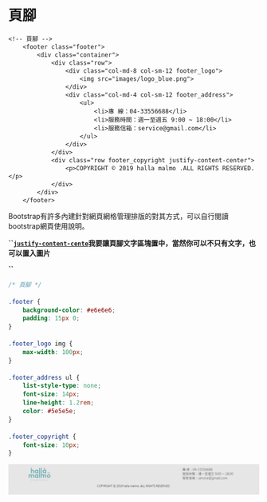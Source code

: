 # 頁腳

```markup
<!-- 頁腳 -->
    <footer class="footer">
        <div class="container">
            <div class="row">
                <div class="col-md-8 col-sm-12 footer_logo">
                    <img src="images/logo_blue.png">
                </div>
                <div class="col-md-4 col-sm-12 footer_address">
                    <ul>
                        <li>專 線：04-33556688</li>
                        <li>服務時間：週一至週五 9:00 ~ 18:00</li>
                        <li>服務信箱：service@gmail.com</li>
                    </ul>
                </div>
            </div>
            <div class="row footer_copyright justify-content-center">
                <p>COPYRIGHT © 2019 halla malmo .ALL RIGHTS RESERVED.</p>
            </div>
        </div>
    </footer>
```

Bootstrap有許多內建針對網頁網格管理排版的對其方式，可以自行閱讀bootstrap網頁使用說明。

**\`\`**[**`justify-content-cente`**](https://bootstrap.hexschool.com/docs/4.0/utilities/flex/)**我要讓頁腳文字區塊置中，當然你可以不只有文字，也可以置入圖片**

**\`\`**

```css
/* 頁腳 */

.footer {
    background-color: #e6e6e6;
    padding: 15px 0;
}

.footer_logo img {
    max-width: 100px;
}

.footer_address ul {
    list-style-type: none;
    font-size: 14px;
    line-height: 1.2rem;
    color: #5e5e5e;
}

.footer_copyright {
    font-size: 10px;
}
```

![](.gitbook/assets/image%20%2834%29.png)

